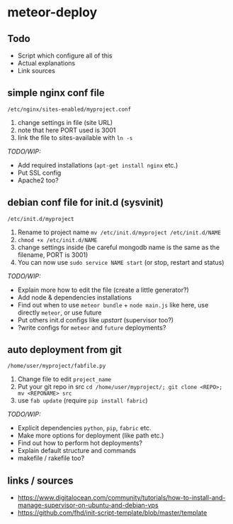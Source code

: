 # meteor-deploy
## Todo
- Script which configure all of this
- Actual explanations
- Link sources

## simple nginx conf file
`/etc/nginx/sites-enabled/myproject.conf`

1. change settings in file (site URL)
2. note that here PORT used is 3001
3. link the file to sites-available with `ln -s`

*TODO/WIP:*
- Add required installations (`apt-get install nginx` etc.)
- Put SSL config
- Apache2 too?

## debian conf file for init.d (sysvinit)
`/etc/init.d/myproject`

1. Rename to project name `mv /etc/init.d/myproject /etc/init.d/NAME`
2. `chmod +x /etc/init.d/NAME`
3. change settings inside (be careful mongodb name is the same as the filename, PORT is 3001)
4. You can now use `sudo service NAME start` (or stop, restart and status)

*TODO/WIP:*
- Explain more how to edit the file (create a little generator?)
- Add node & dependencies installations
- Find out when to use `meteor bundle` + `node main.js` like here, use directly `meteor`, or use future
- Put others init.d configs like *upstart* (supervisor too?) 
- ?write configs for `meteor` and `future` deployments?

## auto deployment from git
`/home/user/myproject/fabfile.py`

1. Change file to edit `project_name`
2. Put your git repo in src `cd /home/user/myproject/; git clone <REPO>; mv <REPONAME> src` 
3. use `fab update` (require `pip install fabric`)

*TODO/WIP:*
- Explicit dependencies `python`, `pip`, `fabric` etc.
- Make more options for deployment (like path etc.)
- Find out how to perform hot deployments?
- Explain default structure and commands
- makefile / rakefile too? 

## links / sources
- https://www.digitalocean.com/community/tutorials/how-to-install-and-manage-supervisor-on-ubuntu-and-debian-vps
- https://github.com/fhd/init-script-template/blob/master/template
